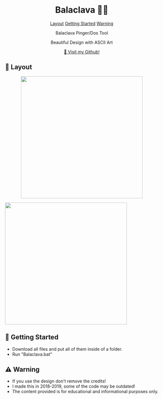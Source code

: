

<h1 align="center" style="font-weight: bold;">Balaclava 🥷🏼</h1>

<p align="center">
<a href="#started">Layout</a>
<a href="#started">Getting Started</a>
<a href="#started">Warning</a>
</p>


<p align="center">Balaclava Pinger/Dos Tool</p>
<p align="center">Beautiful Design with ASCII Art </p>


<p align="center">
<a href="https://github.com/ShaanCoding](https://github.com/moneyrain">📱 Visit my Github!</a>
</p>

<h2 id="layout">🎨 Layout</h2>

<p align="center">

<img src="https://cdn.discordapp.com/attachments/1033129250783494194/1296897913808752750/Screenshot_2024-10-18_180820.png?ex=6713f5cd&is=6712a44d&hm=c7b47e53a95b09c630157e36584183b64cf810891889508f59f4cc14871816ee&" width="400px">
</p>
<img src="https://cdn.discordapp.com/attachments/1033129250783494194/1296897914127384679/Screenshot_2024-10-18_180901.png?ex=6713f5cd&is=6712a44d&hm=7be16fcb3cd3d43af22ca0d9c2168d9dbcab3d052977fe00b6f8e2b9c269079c&" width="400px">
</p>

<h2 id="started">🚀 Getting Started</h2>

- Download all files and put all of them inside of a folder.
- Run "Balaclava.bat"

<h2 id="started">⚠️ Warning</h2>

- If you use the design don't remove the credits!
- I made this in 2018-2019, some of the code may be outdated!
- The content provided is for educational and informational purposes only.



